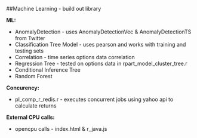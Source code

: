 ##Machine Learning - build out library

**ML:** 
* AnomalyDetection - uses AnomalyDetectionVec & AnomalyDetectionTS from Twitter
* Classification Tree Model - uses pearson and works with training and testing sets
* Correlation - time series options data correlation
* Regression Tree - tested on options data in rpart_model_cluster_tree.r
* Conditional Inference Tree
* Random Forest

**Concurency:**
* pl_comp_r_redis.r - executes concurrent jobs using yahoo api to calculate returns

**External CPU calls:**
* opencpu calls - index.html & r_java.js
